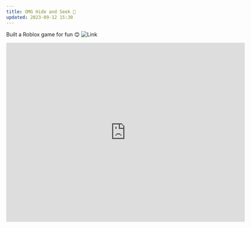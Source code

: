 ```yaml
---
title: OMG Hide and Seek 🌟
updated: 2023-09-12 15:30
---
```


Built a Roblox game for fun 😊
![Link](https://www.roblox.com/games/14763929968/OMG-Hide-and-Seek)

<p align="center">
<iframe src="https://youtu.be/VegcNpcQpZE" width="640" height="480" frameborder="0" allow="autoplay; fullscreen" allowfullscreen></iframe>
</p>
